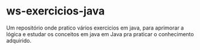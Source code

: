 # ws-exercicios-java
Um repositório onde pratico vários exercicios em java, para aprimorar a lógica e estudar os conceitos em java
em Java pra praticar o conhecimento adquirido.
